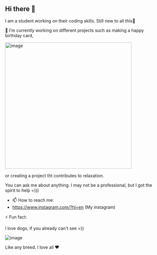 ## Hi there 👋

I am a student working on their coding skills. Still new to all this🫡

🔭 I’m currently working on different projects such as making a happy birthday card, 

<img width="413" alt="image" src="https://github.com/user-attachments/assets/31b9e388-23fb-4594-b9ca-d9283c78b512" />

or creating a project tht contributes to relaxation.

You can ask me about anything. I may not be a professional, but I got the spirit to help =)))

- 📫 How to reach me:
- https://www.instagram.com/?hl=en (My instagram)

⚡ Fun fact:

I love dogs, if you already can't see =))

![image](https://github.com/user-attachments/assets/7e2967ed-d742-451b-ade5-0a535c325985)

Like any breed. I love all ❤️
